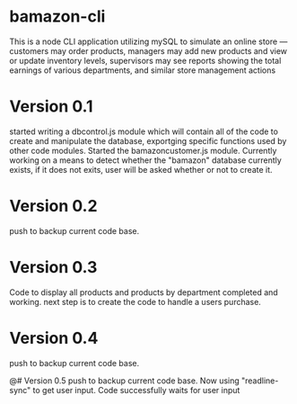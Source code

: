 # bamazon-cli
This is a node CLI application utilizing mySQL to simulate an online store &mdash; customers may order products, managers may add new products and view or update inventory levels, supervisors may see reports showing the total earnings of various departments, and similar store management actions

# Version 0.1
started writing a dbcontrol.js module which will contain all of the code to create and manipulate the database, exportging specific functions used by other code modules. Started the bamazoncustomer.js module. Currently working on a means to detect whether the "bamazon" database currently exists, if it does not exits, user will be asked whether or not to create it.

# Version 0.2
push to backup current code base.

# Version 0.3
Code to display all products and products by department completed and working. next step is to create the code to handle a users purchase.

# Version 0.4
push to backup current code base.

@# Version 0.5
push to backup current code base. Now using "readline-sync" to get user input. Code successfully waits for user input


